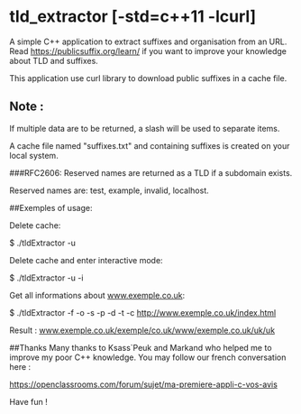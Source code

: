 # tld_extractor [-std=c++11 -lcurl]

A simple C++ application to extract suffixes and organisation from an URL. 
Read https://publicsuffix.org/learn/ if you want to improve your knowledge about TLD and suffixes.

This application use curl library to download public suffixes in a cache file.

## Note :

If multiple data are to be returned, a slash will be used to separate items.

A cache file named "suffixes.txt" and containing suffixes is created on your local system.

###RFC2606:
Reserved names are returned as a TLD if a subdomain exists.

Reserved names are: test, example, invalid, localhost.

##Exemples of usage:

Delete cache:

 $ ./tldExtractor -u

Delete cache and enter interactive mode:

 $ ./tldExtractor -u -i

Get all informations about www.exemple.co.uk:

 $ ./tldExtractor -f -o -s -p -d -t -c http://www.exemple.co.uk/index.html

 Result : www.exemple.co.uk/exemple/co.uk/www/exemple.co.uk/uk/uk

##Thanks
Many thanks to Ksass`Peuk and Markand who helped me to improve my poor C++ knowledge. You may follow our french conversation here :

https://openclassrooms.com/forum/sujet/ma-premiere-appli-c-vos-avis

Have fun !
